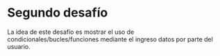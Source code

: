 # Segundo desafío
La idea de este desafío es mostrar el uso de condicionales/bucles/funciones mediante el ingreso datos por parte del usuario.

